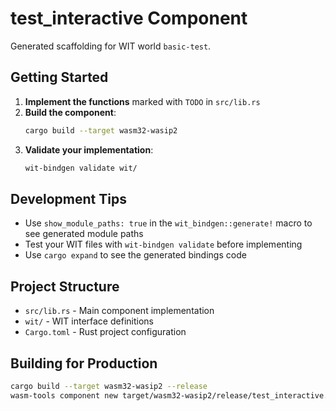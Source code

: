 # test_interactive Component

Generated scaffolding for WIT world `basic-test`.

## Getting Started

1. **Implement the functions** marked with `TODO` in `src/lib.rs`
2. **Build the component**:
   ```bash
   cargo build --target wasm32-wasip2
   ```
3. **Validate your implementation**:
   ```bash
   wit-bindgen validate wit/
   ```

## Development Tips

- Use `show_module_paths: true` in the `wit_bindgen::generate!` macro to see generated module paths
- Test your WIT files with `wit-bindgen validate` before implementing
- Use `cargo expand` to see the generated bindings code

## Project Structure

- `src/lib.rs` - Main component implementation
- `wit/` - WIT interface definitions  
- `Cargo.toml` - Rust project configuration

## Building for Production

```bash
cargo build --target wasm32-wasip2 --release
wasm-tools component new target/wasm32-wasip2/release/test_interactive.wasm -o component.wasm
```
